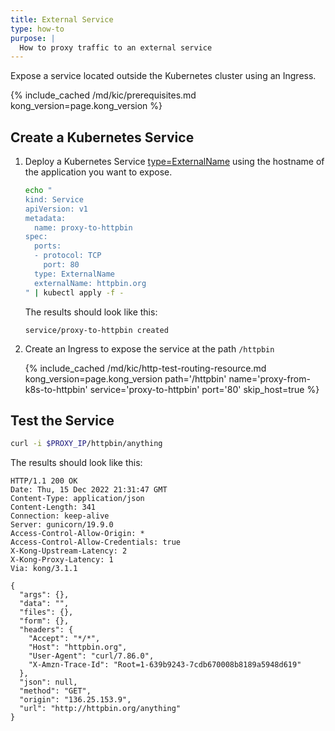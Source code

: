 ```yaml
---
title: External Service
type: how-to
purpose: |
  How to proxy traffic to an external service
---
```


Expose a service located outside the Kubernetes cluster using an Ingress.

{% include_cached /md/kic/prerequisites.md kong_version=page.kong_version %}

## Create a Kubernetes Service

1. Deploy a Kubernetes Service [type=ExternalName][0] using the hostname of the application you want to expose.

    ```bash
    echo "
    kind: Service
    apiVersion: v1
    metadata:
      name: proxy-to-httpbin
    spec:
      ports:
      - protocol: TCP
        port: 80
      type: ExternalName
      externalName: httpbin.org
    " | kubectl apply -f -
    ```
    The results should look like this:
    ```
    service/proxy-to-httpbin created
    ```    
1. Create an Ingress to expose the service at the path `/httpbin`

    {% include_cached /md/kic/http-test-routing-resource.md kong_version=page.kong_version path='/httpbin' name='proxy-from-k8s-to-httpbin' service='proxy-to-httpbin' port='80' skip_host=true %}

## Test the Service

```bash
curl -i $PROXY_IP/httpbin/anything
```
The results should look like this:
```
HTTP/1.1 200 OK
Date: Thu, 15 Dec 2022 21:31:47 GMT
Content-Type: application/json
Content-Length: 341
Connection: keep-alive
Server: gunicorn/19.9.0
Access-Control-Allow-Origin: *
Access-Control-Allow-Credentials: true
X-Kong-Upstream-Latency: 2
X-Kong-Proxy-Latency: 1
Via: kong/3.1.1

{
  "args": {},
  "data": "",
  "files": {},
  "form": {},
  "headers": {
    "Accept": "*/*",
    "Host": "httpbin.org",
    "User-Agent": "curl/7.86.0",
    "X-Amzn-Trace-Id": "Root=1-639b9243-7cdb670008b8189a5948d619"
  },
  "json": null,
  "method": "GET",
  "origin": "136.25.153.9",
  "url": "http://httpbin.org/anything"
}
```

[0]: https://kubernetes.io/docs/concepts/services-networking/service/#services-without-selectors
